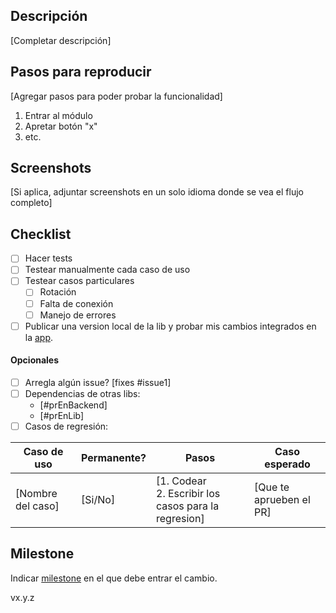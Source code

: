 ## Descripción

[Completar descripción]

## Pasos para reproducir

[Agregar pasos para poder probar la funcionalidad]

1. Entrar al módulo
2. Apretar botón "x"
3. etc.

## Screenshots

[Si aplica, adjuntar screenshots en un solo idioma donde se vea el flujo completo]

## Checklist

- [ ] Hacer tests
- [ ] Testear manualmente cada caso de uso
- [ ] Testear casos particulares
    - [ ] Rotación
    - [ ] Falta de conexión
    - [ ] Manejo de errores
- [ ] Publicar una version local de la lib y probar mis cambios integrados en la [app](https://github.com/mercadolibre/mobile-android).

#### Opcionales

- [ ] Arregla algún issue? [fixes #issue1]
- [ ] Dependencias de otras libs: 
    - [#prEnBackend]
    - [#prEnLib]
- [ ] Casos de regresión:

Caso de uso | Permanente? | Pasos | Caso esperado
---|---|---|---
[Nombre del caso]|[Si/No]|[1. Codear <br> 2. Escribir los casos para la regresion]|[Que te aprueben el PR]

## Milestone
Indicar [milestone](https://github.com/Tortas-Inc/minimalist-manager-android/milestones) en el que debe entrar el cambio.

vx.y.z